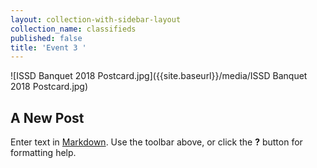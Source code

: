 ```yaml
---
layout: collection-with-sidebar-layout
collection_name: classifieds
published: false
title: 'Event 3 '
---
```

![ISSD Banquet 2018 Postcard.jpg]({{site.baseurl}}/media/ISSD Banquet 2018 Postcard.jpg)

## A New Post

Enter text in [Markdown](http://daringfireball.net/projects/markdown/). Use the toolbar above, or click the **?** button for formatting help.
